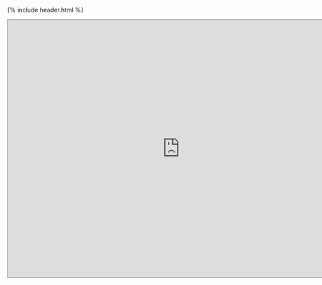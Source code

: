{% include header.html %}


<iframe src="https://calendar.google.com/calendar/embed?height=600&amp;wkst=1&amp;bgcolor=%23ffffff&amp;ctz=America%2FPhoenix&amp;src=OXFqYmMxNWhzbzdjb2dlZWNtbzluaW8zYTBAZ3JvdXAuY2FsZW5kYXIuZ29vZ2xlLmNvbQ&amp;color=%237986CB" style="border:solid 1px #777" width="800" height="600" frameborder="0" scrolling="no"></iframe>
